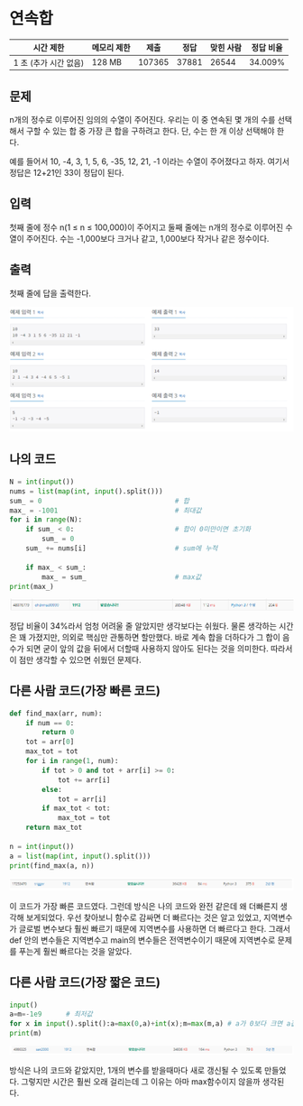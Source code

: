 # 연속합

| 시간 제한          | 메모리 제한 | 제출     | 정답    | 맞힌 사람 | 정답 비율   |
| -------------- | ------ | ------ | ----- | ----- | ------- |
| 1 초 (추가 시간 없음) | 128 MB | 107365 | 37881 | 26544 | 34.009% |

## 문제

n개의 정수로 이루어진 임의의 수열이 주어진다. 우리는 이 중 연속된 몇 개의 수를 선택해서 구할 수 있는 합 중 가장 큰 합을 구하려고 한다. 단, 수는 한 개 이상 선택해야 한다.

예를 들어서 10, -4, 3, 1, 5, 6, -35, 12, 21, -1 이라는 수열이 주어졌다고 하자. 여기서 정답은 12+21인 33이 정답이 된다.

## 입력

첫째 줄에 정수 n(1 ≤ n ≤ 100,000)이 주어지고 둘째 줄에는 n개의 정수로 이루어진 수열이 주어진다. 수는 -1,000보다 크거나 같고, 1,000보다 작거나 같은 정수이다.

## 출력

첫째 줄에 답을 출력한다.

![](20220821_백준1912_연속합assets/2022-08-21-20-49-45-image.png)

## 나의 코드

```python
N = int(input())
nums = list(map(int, input().split()))
sum_ = 0                                 # 합
max_ = -1001                             # 최대값
for i in range(N):
    if sum_ < 0:                         # 합이 0미만이면 초기화
        sum_ = 0
    sum_ += nums[i]                      # sum에 누적 

    if max_ < sum_:
        max_ = sum_                      # max값 
print(max_)
```

![](20220821_백준1912_연속합assets/2022-08-21-20-52-53-image.png)

정답 비율이 34%라서 엄청 어려울 줄 알았지만 생각보다는 쉬웠다. 물론 생각하는 시간은 꽤 가졌지만, 의외로 핵심만 관통하면 할만했다. 바로 계속 합을 더하다가 그 합이 음수가 되면 굳이 앞의 값을 뒤에서 더할때 사용하지 않아도 된다는 것을 의미한다. 따라서 이 점만 생각할 수 있으면 쉬웠던 문제다.

## 다른 사람 코드(가장 빠른 코드)

```python
def find_max(arr, num):
    if num == 0:
        return 0
    tot = arr[0]
    max_tot = tot
    for i in range(1, num):
        if tot > 0 and tot + arr[i] >= 0:
            tot += arr[i]
        else:
            tot = arr[i]
        if max_tot < tot:
            max_tot = tot
    return max_tot

n = int(input())
a = list(map(int, input().split()))
print(find_max(a, n))
```

![](20220821_백준1912_연속합assets/2022-08-21-20-57-47-image.png)

이 코드가 가장 빠른 코드였다.  그런데 방식은 나의 코드와 완전 같은데 왜 더빠른지 생각해 보게되었다. 우선 찾아보니 함수로 감싸면 더 빠르다는 것은 알고 있었고, 지역변수가 글로벌 변수보다 훨씬 빠르기 때문에 지역변수를 사용하면 더 빠르다고 한다. 그래서 def 안의 변수들은 지역변수고 main의 변수들은 전역변수이기 때문에 지역변수로 문제를 푸는게 훨씬 빠르다는 것을 알았다.

## 다른 사람 코드(가장 짧은 코드)

```python
input()
a=m=-1e9      # 최저값
for x in input().split():a=max(0,a)+int(x);m=max(m,a) # a가 0보다 크면 a값. 
print(m)
```

![](20220821_백준1912_연속합assets/2022-08-21-21-01-22-image.png)

방식은 나의 코드와 같았지만, 1개의 변수를 받을때마다 새로 갱신될 수 있도록 만들었다. 그렇지만 시간은 훨씬 오래 걸리는데 그 이유는 아마 max함수이지 않을까 생각된다.
